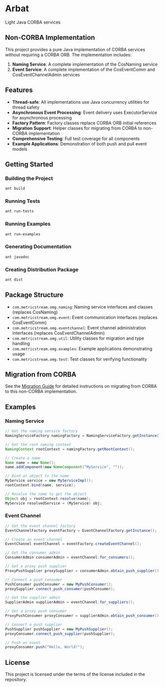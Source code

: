 # Arbat
Light Java CORBA services

## Non-CORBA Implementation

This project provides a pure Java implementation of CORBA services without requiring a CORBA ORB. The implementation includes:

1. **Naming Service**: A complete implementation of the CosNaming service
2. **Event Service**: A complete implementation of the CosEventComm and CosEventChannelAdmin services

## Features

- **Thread-safe**: All implementations use Java concurrency utilities for thread safety
- **Asynchronous Event Processing**: Event delivery uses ExecutorService for asynchronous processing
- **Factory Pattern**: Factory classes replace CORBA ORB initial references
- **Migration Support**: Helper classes for migrating from CORBA to non-CORBA implementation
- **Comprehensive Testing**: Full test coverage for all components
- **Example Applications**: Demonstration of both push and pull event models

## Getting Started

### Building the Project

```bash
ant build
```

### Running Tests

```bash
ant run-tests
```

### Running Examples

```bash
ant run-examples
```

### Generating Documentation

```bash
ant javadoc
```

### Creating Distribution Package

```bash
ant dist
```

## Package Structure

- `com.metricstream.omg.naming`: Naming service interfaces and classes (replaces CosNaming)
- `com.metricstream.omg.event`: Event communication interfaces (replaces CosEventComm)
- `com.metricstream.omg.eventchannel`: Event channel administration interfaces (replaces CosEventChannelAdmin)
- `com.metricstream.omg.util`: Utility classes for migration and type handling
- `com.metricstream.omg.examples`: Example applications demonstrating usage
- `com.metricstream.omg.test`: Test classes for verifying functionality

## Migration from CORBA

See the [Migration Guide](MIGRATION_GUIDE.md) for detailed instructions on migrating from CORBA to this non-CORBA implementation.

## Examples

### Naming Service

```java
// Get the naming service factory
NamingServiceFactory namingFactory = NamingServiceFactory.getInstance();

// Get the root naming context
NamingContext rootContext = namingFactory.getRootContext();

// Create a name
Name name = new Name();
name.addComponent(new NameComponent("MyService", ""));

// Bind an object to the name
MyService service = new MyServiceImpl();
rootContext.bind(name, service);

// Resolve the name to get the object
Object obj = rootContext.resolve(name);
MyService resolvedService = (MyService) obj;
```

### Event Channel

```java
// Get the event channel factory
EventChannelFactory eventFactory = EventChannelFactory.getInstance();

// Create an event channel
EventChannel eventChannel = eventFactory.createEventChannel();

// Get the consumer admin
ConsumerAdmin consumerAdmin = eventChannel.for_consumers();

// Get a proxy push supplier
ProxyPushSupplier proxySupplier = consumerAdmin.obtain_push_supplier();

// Connect a push consumer
PushConsumer pushConsumer = new MyPushConsumer();
proxySupplier.connect_push_consumer(pushConsumer);

// Get the supplier admin
SupplierAdmin supplierAdmin = eventChannel.for_suppliers();

// Get a proxy push consumer
ProxyPushConsumer proxyConsumer = supplierAdmin.obtain_push_consumer();

// Connect a push supplier
PushSupplier pushSupplier = new MyPushSupplier();
proxyConsumer.connect_push_supplier(pushSupplier);

// Push an event
proxyConsumer.push("Hello, World!");
```

## License

This project is licensed under the terms of the license included in the repository.
